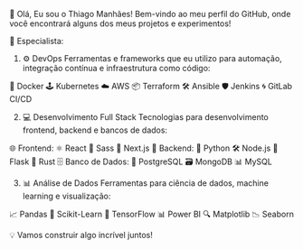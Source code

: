 👋 Olá, Eu sou o Thiago Manhães!
Bem-vindo ao meu perfil do GitHub, onde você encontrará alguns dos meus projetos e experimentos!

🚀 Especialista:
1. ⚙️ DevOps
Ferramentas e frameworks que eu utilizo para automação, integração contínua e infraestrutura como código:

🐳 Docker
🕹️ Kubernetes
☁️ AWS
📦 Terraform
🛠️ Ansible
🛡️ Jenkins
🌀 GitLab CI/CD

2. 💻 Desenvolvimento Full Stack
Tecnologias para desenvolvimento frontend, backend e bancos de dados:

🌐 Frontend:
⚛️ React
🎨 Sass
🚀 Next.js
🔧 Backend:
🐍 Python
🛠️ Node.js
🧵 Flask
🦀 Rust
🗄️ Banco de Dados:
🐘 PostgreSQL
🗃️ MongoDB
📊 MySQL


3. 📊 Análise de Dados
Ferramentas para ciência de dados, machine learning e visualização:

📈 Pandas
🤖 Scikit-Learn
🧠 TensorFlow
📊 Power BI
🔍 Matplotlib
📉 Seaborn


💡 Vamos construir algo incrível juntos!
